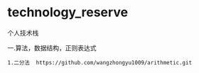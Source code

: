 # technology_reserve
个人技术栈

一.算法，数据结构，正则表达式

    1.二分法  https://github.com/wangzhongyu1009/arithmetic.git
